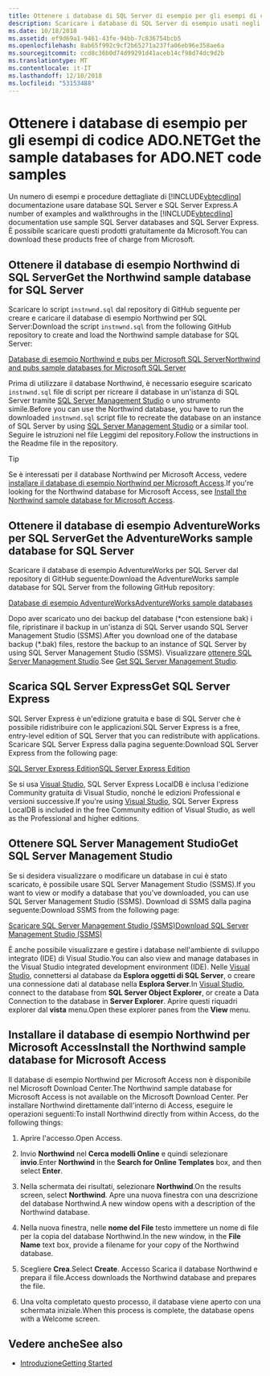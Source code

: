 ```yaml
---
title: Ottenere i database di SQL Server di esempio per gli esempi di codice ADO.NET
description: Scaricare i database di SQL Server di esempio usati negli esempi di codice nella documentazione di ADO.NET, nonché strumenti di gestione e di SQL Server
ms.date: 10/18/2018
ms.assetid: ef9d69a1-9461-43fe-94bb-7c836754bcb5
ms.openlocfilehash: 8ab65f992c9cf2b65271a237fa06eb96e358ae6a
ms.sourcegitcommit: ccd8c36b0d74d99291d41aceb14cf98d74dc9d2b
ms.translationtype: MT
ms.contentlocale: it-IT
ms.lasthandoff: 12/10/2018
ms.locfileid: "53153488"
---
```

# <a name="get-the-sample-databases-for-adonet-code-samples"></a><span data-ttu-id="2ec1a-103">Ottenere i database di esempio per gli esempi di codice ADO.NET</span><span class="sxs-lookup"><span data-stu-id="2ec1a-103">Get the sample databases for ADO.NET code samples</span></span>

<span data-ttu-id="2ec1a-104">Un numero di esempi e procedure dettagliate di [!INCLUDE[vbtecdlinq](../../../../../../includes/vbtecdlinq-md.md)] documentazione usare database SQL Server e SQL Server Express.</span><span class="sxs-lookup"><span data-stu-id="2ec1a-104">A number of examples and walkthroughs in the [!INCLUDE[vbtecdlinq](../../../../../../includes/vbtecdlinq-md.md)] documentation use sample SQL Server databases and SQL Server Express.</span></span> <span data-ttu-id="2ec1a-105">È possibile scaricare questi prodotti gratuitamente da Microsoft.</span><span class="sxs-lookup"><span data-stu-id="2ec1a-105">You can download these products free of charge from Microsoft.</span></span>

## <a name="get-the-northwind-sample-database-for-sql-server"></a><span data-ttu-id="2ec1a-106">Ottenere il database di esempio Northwind di SQL Server</span><span class="sxs-lookup"><span data-stu-id="2ec1a-106">Get the Northwind sample database for SQL Server</span></span>

<span data-ttu-id="2ec1a-107">Scaricare lo script `instnwnd.sql` dal repository di GitHub seguente per creare e caricare il database di esempio Northwind per SQL Server:</span><span class="sxs-lookup"><span data-stu-id="2ec1a-107">Download the script `instnwnd.sql` from the following GitHub repository to create and load the Northwind sample database for SQL Server:</span></span>

[<span data-ttu-id="2ec1a-108">Database di esempio Northwind e pubs per Microsoft SQL Server</span><span class="sxs-lookup"><span data-stu-id="2ec1a-108">Northwind and pubs sample databases for Microsoft SQL Server</span></span>](https://github.com/Microsoft/sql-server-samples/tree/master/samples/databases/northwind-pubs)

<span data-ttu-id="2ec1a-109">Prima di utilizzare il database Northwind, è necessario eseguire scaricato `instnwnd.sql` file di script per ricreare il database in un'istanza di SQL Server tramite [SQL Server Management Studio](#get_ssms) o uno strumento simile.</span><span class="sxs-lookup"><span data-stu-id="2ec1a-109">Before you can use the Northwind database, you have to run the downloaded `instnwnd.sql` script file to recreate the database on an instance of SQL Server by using [SQL Server Management Studio](#get_ssms) or a similar tool.</span></span> <span data-ttu-id="2ec1a-110">Seguire le istruzioni nel file Leggimi del repository.</span><span class="sxs-lookup"><span data-stu-id="2ec1a-110">Follow the instructions in the Readme file in the repository.</span></span>

> [!TIP]
> <span data-ttu-id="2ec1a-111">Se è interessati per il database Northwind per Microsoft Access, vedere [installare il database di esempio Northwind per Microsoft Access](#northwind_access).</span><span class="sxs-lookup"><span data-stu-id="2ec1a-111">If you're looking for the Northwind database for Microsoft Access, see [Install the Northwind sample database for Microsoft Access](#northwind_access).</span></span>

## <a name="get-the-adventureworks-sample-database-for-sql-server"></a><span data-ttu-id="2ec1a-112">Ottenere il database di esempio AdventureWorks per SQL Server</span><span class="sxs-lookup"><span data-stu-id="2ec1a-112">Get the AdventureWorks sample database for SQL Server</span></span>

<span data-ttu-id="2ec1a-113">Scaricare il database di esempio AdventureWorks per SQL Server dal repository di GitHub seguente:</span><span class="sxs-lookup"><span data-stu-id="2ec1a-113">Download the AdventureWorks sample database for SQL Server from the following GitHub repository:</span></span>

[<span data-ttu-id="2ec1a-114">Database di esempio AdventureWorks</span><span class="sxs-lookup"><span data-stu-id="2ec1a-114">AdventureWorks sample databases</span></span>](https://github.com/Microsoft/sql-server-samples/releases/tag/adventureworks)

<span data-ttu-id="2ec1a-115">Dopo aver scaricato uno dei backup del database (\*con estensione bak) i file, ripristinare il backup in un'istanza di SQL Server usando SQL Server Management Studio (SSMS).</span><span class="sxs-lookup"><span data-stu-id="2ec1a-115">After you download one of the database backup (\*.bak) files, restore the backup to an instance of SQL Server by using SQL Server Management Studio (SSMS).</span></span> <span data-ttu-id="2ec1a-116">Visualizzare [ottenere SQL Server Management Studio](#get_ssms).</span><span class="sxs-lookup"><span data-stu-id="2ec1a-116">See [Get SQL Server Management Studio](#get_ssms).</span></span>

## <a name="get_sql"></a> <span data-ttu-id="2ec1a-117">Scarica SQL Server Express</span><span class="sxs-lookup"><span data-stu-id="2ec1a-117">Get SQL Server Express</span></span>

<span data-ttu-id="2ec1a-118">SQL Server Express è un'edizione gratuita e base di SQL Server che è possibile ridistribuire con le applicazioni.</span><span class="sxs-lookup"><span data-stu-id="2ec1a-118">SQL Server Express is a free, entry-level edition of SQL Server that you can redistribute with applications.</span></span> <span data-ttu-id="2ec1a-119">Scaricare SQL Server Express dalla pagina seguente:</span><span class="sxs-lookup"><span data-stu-id="2ec1a-119">Download SQL Server Express from the following page:</span></span>
  
[<span data-ttu-id="2ec1a-120">SQL Server Express Edition</span><span class="sxs-lookup"><span data-stu-id="2ec1a-120">SQL Server Express Edition</span></span>](https://www.microsoft.com/sql-server/sql-server-editions-express)

<span data-ttu-id="2ec1a-121">Se si usa [Visual Studio](https://www.visualstudio.com/downloads/?utm_medium=microsoft&utm_source=docs.microsoft.com&utm_campaign=button+cta&utm_content=download+vs2017), SQL Server Express LocalDB è inclusa l'edizione Community gratuita di Visual Studio, nonché le edizioni Professional e versioni successive.</span><span class="sxs-lookup"><span data-stu-id="2ec1a-121">If you're using [Visual Studio](https://www.visualstudio.com/downloads/?utm_medium=microsoft&utm_source=docs.microsoft.com&utm_campaign=button+cta&utm_content=download+vs2017), SQL Server Express LocalDB is included in the free Community edition of Visual Studio, as well as the Professional and higher editions.</span></span>  

## <a name="get_ssms"></a> <span data-ttu-id="2ec1a-122">Ottenere SQL Server Management Studio</span><span class="sxs-lookup"><span data-stu-id="2ec1a-122">Get SQL Server Management Studio</span></span>
<span data-ttu-id="2ec1a-123">Se si desidera visualizzare o modificare un database in cui è stato scaricato, è possibile usare SQL Server Management Studio (SSMS).</span><span class="sxs-lookup"><span data-stu-id="2ec1a-123">If you want to view or modify a database that you've downloaded, you can use SQL Server Management Studio (SSMS).</span></span> <span data-ttu-id="2ec1a-124">Download di SSMS dalla pagina seguente:</span><span class="sxs-lookup"><span data-stu-id="2ec1a-124">Download SSMS from the following page:</span></span>

[<span data-ttu-id="2ec1a-125">Scaricare SQL Server Management Studio (SSMS)</span><span class="sxs-lookup"><span data-stu-id="2ec1a-125">Download SQL Server Management Studio (SSMS)</span></span>](/sql/ssms/download-sql-server-management-studio-ssms) 

<span data-ttu-id="2ec1a-126">È anche possibile visualizzare e gestire i database nell'ambiente di sviluppo integrato (IDE) di Visual Studio.</span><span class="sxs-lookup"><span data-stu-id="2ec1a-126">You can also view and manage databases in the Visual Studio integrated development environment (IDE).</span></span> <span data-ttu-id="2ec1a-127">Nelle [Visual Studio](https://www.visualstudio.com/downloads/?utm_medium=microsoft&utm_source=docs.microsoft.com&utm_campaign=button+cta&utm_content=download+vs2017), connettersi al database da **Esplora oggetti di SQL Server**, o creare una connessione dati al database nella **Esplora Server**.</span><span class="sxs-lookup"><span data-stu-id="2ec1a-127">In [Visual Studio](https://www.visualstudio.com/downloads/?utm_medium=microsoft&utm_source=docs.microsoft.com&utm_campaign=button+cta&utm_content=download+vs2017), connect to the database from **SQL Server Object Explorer**, or create a Data Connection to the database in **Server Explorer**.</span></span> <span data-ttu-id="2ec1a-128">Aprire questi riquadri explorer dal **vista** menu.</span><span class="sxs-lookup"><span data-stu-id="2ec1a-128">Open these explorer panes from the **View** menu.</span></span>

## <a name="northwind_access"></a> <span data-ttu-id="2ec1a-129">Installare il database di esempio Northwind per Microsoft Access</span><span class="sxs-lookup"><span data-stu-id="2ec1a-129">Install the Northwind sample database for Microsoft Access</span></span>

<span data-ttu-id="2ec1a-130">Il database di esempio Northwind per Microsoft Access non è disponibile nel Microsoft Download Center.</span><span class="sxs-lookup"><span data-stu-id="2ec1a-130">The Northwind sample database for Microsoft Access is not available on the Microsoft Download Center.</span></span> <span data-ttu-id="2ec1a-131">Per installare Northwind direttamente dall'interno di Access, eseguire le operazioni seguenti:</span><span class="sxs-lookup"><span data-stu-id="2ec1a-131">To install Northwind directly from within Access, do the following things:</span></span>

1. <span data-ttu-id="2ec1a-132">Aprire l'accesso.</span><span class="sxs-lookup"><span data-stu-id="2ec1a-132">Open Access.</span></span>

1. <span data-ttu-id="2ec1a-133">Invio **Northwind** nel **Cerca modelli Online** e quindi selezionare **invio**.</span><span class="sxs-lookup"><span data-stu-id="2ec1a-133">Enter **Northwind** in the **Search for Online Templates** box, and then select **Enter**.</span></span>

1. <span data-ttu-id="2ec1a-134">Nella schermata dei risultati, selezionare **Northwind**.</span><span class="sxs-lookup"><span data-stu-id="2ec1a-134">On the results screen, select **Northwind**.</span></span> <span data-ttu-id="2ec1a-135">Apre una nuova finestra con una descrizione del database Northwind.</span><span class="sxs-lookup"><span data-stu-id="2ec1a-135">A new window opens with a description of the Northwind database.</span></span>

1. <span data-ttu-id="2ec1a-136">Nella nuova finestra, nelle **nome del File** testo immettere un nome di file per la copia del database Northwind.</span><span class="sxs-lookup"><span data-stu-id="2ec1a-136">In the new window, in the **File Name** text box, provide a filename for your copy of the Northwind database.</span></span>

1. <span data-ttu-id="2ec1a-137">Scegliere **Crea**.</span><span class="sxs-lookup"><span data-stu-id="2ec1a-137">Select **Create**.</span></span> <span data-ttu-id="2ec1a-138">Accesso Scarica il database Northwind e prepara il file.</span><span class="sxs-lookup"><span data-stu-id="2ec1a-138">Access downloads the Northwind database and prepares the file.</span></span>

1. <span data-ttu-id="2ec1a-139">Una volta completato questo processo, il database viene aperto con una schermata iniziale.</span><span class="sxs-lookup"><span data-stu-id="2ec1a-139">When this process is complete, the database opens with a Welcome screen.</span></span>

## <a name="see-also"></a><span data-ttu-id="2ec1a-140">Vedere anche</span><span class="sxs-lookup"><span data-stu-id="2ec1a-140">See also</span></span>

- [<span data-ttu-id="2ec1a-141">Introduzione</span><span class="sxs-lookup"><span data-stu-id="2ec1a-141">Getting Started</span></span>](../../../../../../docs/framework/data/adonet/sql/linq/getting-started.md)
